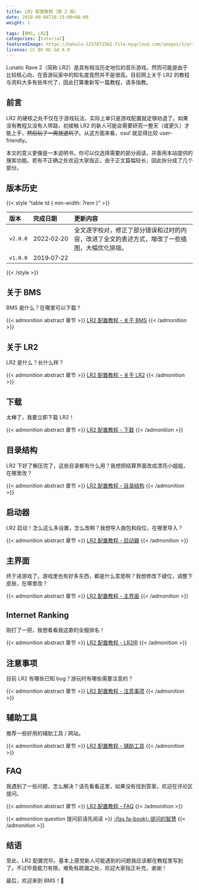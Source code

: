 ```yaml
---
title: LR2 配置教程（第 2 版）
date: 2018-09-04T16:15:00+08:00
weight: 1

tags: [BMS, LR2]
categories: [tutorial]
featuredImage: https://hakula-1257872502.file.myqcloud.com/images/3/article-covers/3aa7fa74-687a-4e72-93ff-d430cebddb50_lr2.webp
license: CC BY-NC-SA 4.0
---
```


Lunatic Rave 2（简称 LR2）是具有相当历史地位的音乐游戏，然而可能是由于比较核心向，在音游玩家中的知名度竟然并不是很高。目前网上关于 LR2 的教程与资料大多有些年代了，因此打算重新写一篇教程，请多指教。

<!--more-->

## 前言

LR2 的硬核之处不仅在于游戏玩法，实际上单只是游戏配置就足够劝退了。如果没有教程又没有人带路，初接触 LR2 的新人可能会需要研究一整天（或更久）才能上手，~~然后玩了一周就退坑了~~。从这方面来看，osu! 就显得比较 user-friendly。

本文的意义更像是一本说明书，你可以仅选择需要的部分阅读，并善用本站提供的搜索功能。若有不正确之处欢迎大家指正。由于正文篇幅较长，因此拆分成了几个部分。

## 版本历史

{{< style "table td { min-width: 7rem }" >}}

| 版本     | 完成日期   | 更新内容                                                                                       |
| :------- | :--------- | :--------------------------------------------------------------------------------------------- |
| `v2.0.0` | 2022‑02‑20 | 全文逐字校对，修正了部分错误和过时的内容，改进了全文的表述方式，增改了一些插图，大幅优化排版。 |
| `v1.0.0` | 2019‑07‑22 |                                                                                                |

{{< /style >}}

## 关于 BMS

BMS 是什么？在哪里可以下载？

{{< admonition abstract 章节 >}}
[LR2 配置教程 - 关于 BMS](./about-bms/)
{{< /admonition >}}

## 关于 LR2

LR2 是什么？长什么样？

{{< admonition abstract 章节 >}}
[LR2 配置教程 - 关于 LR2](./about-lr2/)
{{< /admonition >}}

## 下载

太棒了，我要立即下载 LR2！

{{< admonition abstract 章节 >}}
[LR2 配置教程 - 下载](./download/)
{{< /admonition >}}

## 目录结构

LR2 下好了解压完了，这些目录都有什么用？我想把结算界面改成漂亮小姐姐，在哪里改？

{{< admonition abstract 章节 >}}
[LR2 配置教程 - 目录结构](./directory-structure/)
{{< /admonition >}}

## 启动器

LR2 启动！怎么这么多设置，怎么改啊？我想导入曲包和段位，在哪里导入？

{{< admonition abstract 章节 >}}
[LR2 配置教程 - 启动器](./launcher/)
{{< /admonition >}}

## 主界面

终于进游戏了。游戏里也有好多东西，都是什么意思啊？我想修改下键位，调整下皮肤，在哪里改？

{{< admonition abstract 章节 >}}
[LR2 配置教程 - 主界面](./body/)
{{< /admonition >}}

## Internet Ranking

刚打了一把，我想看看我这歌的全服排名！

{{< admonition abstract 章节 >}}
[LR2 配置教程 - LR2IR](./internet-ranking/)
{{< /admonition >}}

## 注意事项

目前 LR2 有哪些已知 bug？游玩时有哪些需要注意的？

{{< admonition abstract 章节 >}}
[LR2 配置教程 - 注意事项](./notices/)
{{< /admonition >}}

## 辅助工具

推荐一些好用的辅助工具 / 网站。

{{< admonition abstract 章节 >}}
[LR2 配置教程 - 辅助工具](./tools/)
{{< /admonition >}}

## FAQ

我遇到了一些问题，怎么解决？请先看看这里，如果没有找到答案，欢迎在评论区提问。

{{< admonition abstract 章节 >}}
[LR2 配置教程 - FAQ](./faq/)
{{< /admonition >}}

{{< admonition question 提问前请先阅读 >}}
[:(fas fa-book):  提问的智慧](https://github.com/ryanhanwu/How-To-Ask-Questions-The-Smart-Way/blob/main/README-zh_CN.md)
{{< /admonition >}}

## 结语

至此，LR2 配置完毕。基本上感觉新人可能遇到的问题我应该都在教程里写到了。不过毕竟能力有限，难免有疏漏之处，欢迎大家指正补充，谢谢！

最后，欢迎来到 BMS！:tada:
